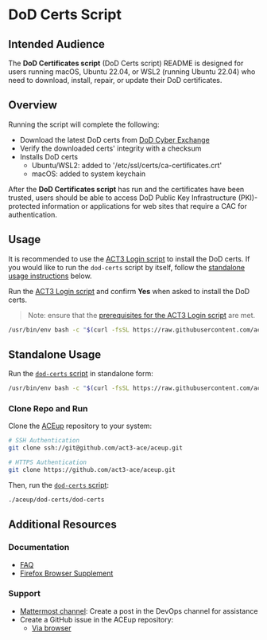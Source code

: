 # DoD Certs Script

## Intended Audience

The **DoD Certificates script** (DoD Certs script) README is designed for users running macOS, Ubuntu 22.04, or WSL2 (running Ubuntu 22.04) who need to download, install, repair, or update their DoD certificates.

## Overview

Running the script will complete the following:

- Download the latest DoD certs from [DoD Cyber Exchange](https://public.cyber.mil/pki-pke/)
- Verify the downloaded certs' integrity with a checksum
- Installs DoD certs
  - Ubuntu/WSL2: added to '/etc/ssl/certs/ca-certificates.crt'
  - macOS: added to system keychain

After the **DoD Certificates script** has run and the certificates have been trusted, users should be able to access DoD Public Key Infrastructure (PKI)-protected information or applications for web sites that require a CAC for authentication.

## Usage

It is recommended to use the [ACT3 Login script](../act3-login/README.md) to install the DoD certs. If you would like to run the `dod-certs` script by itself, follow the [standalone usage instructions](#standalone-usage) below.

Run the [ACT3 Login script](../act3-login/README.md) and confirm **Yes** when asked to install the DoD certs.

> Note: ensure that the [prerequisites for the ACT3 Login script](../act3-login/README.md#prerequisites) are met.

<!-- act3-pt https://github.com/act3-ace/aceup.git file:README.md lines:46-48 -->
<!-- ref:b93a637fe804ccc80ec62cedfec1184d00a07930 -->
```sh
/usr/bin/env bash -c "$(curl -fsSL https://raw.githubusercontent.com/act3-ace/aceup/main/act3-login/act3-login)"
```
<!-- act3-pt end -->

## Standalone Usage

Run the [`dod-certs` script](./dod-certs) in standalone form:

```sh
/usr/bin/env bash -c "$(curl -fsSL https://raw.githubusercontent.com/act3-ace/aceup/main/dod-certs/dod-certs)"
```

### Clone Repo and Run

Clone the [ACEup](https://github.com/act3-ace/aceup) repository to your system:

```sh
# SSH Authentication
git clone ssh://git@github.com/act3-ace/aceup.git

# HTTPS Authentication
git clone https://github.com/act3-ace/aceup.git
```

Then, run the [`dod-certs` script](./dod-certs):

```sh
./aceup/dod-certs/dod-certs
```

## Additional Resources

### Documentation

- [FAQ](../docs/troubleshooting-faq.md)
- [Firefox Browser Supplement](../docs/apt-firefox-supplement.md)

### Support

- [Mattermost channel](https://chat.git.act3-ace.com/act3/channels/devops): Create a post in the DevOps channel for assistance
- Create a GitHub issue in the ACEup repository:
  - [Via browser](https://git.act3-ace.com/ace/aceup/-/issues/new)
